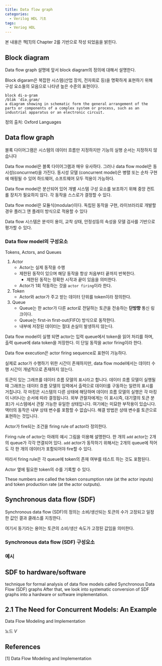 ```yaml
---
title: Data flow graph
categories:
  - Verilog HDL 기초
tags:
  - Veriog HDL
---
```


본 내용은 책[1]의 Chapter 2를 기반으로 작성 되었음을 밝힌다.

## Block diagram

Data flow graph 설명에 앞서 block diagram의 정의에 대해서 설명한다.

Block digaram은 복잡한 시스템(산업 장치, 전자회로 등)을 명확하게 표현하기 위해 구성 요소들의 모음으로 나타낸 높은 수준의 표현이다.

```
block di·a·gram
/bläk ˈdīəˌɡram/
a diagram showing in schematic form the general arrangement of the parts or components of a complex system or process, such as an industrial apparatus or an electronic circuit.
```
정의 출처: Oxford Languages

## Data flow graph

블록 다이어그램은 시스템의 데이터 흐름만 지정하지만 기능의 실행 순서는 지정하지 않습니다

Data flow model은 블록 다이어그램과 매우 유사하다.
그러나 data flow model은 동시성(concurrnet)을 가진다.
동시성 모델 (concurrent model)은 병렬 또는 순차 구현에 매핑될 수 있어 하드웨어, 소프트웨어 모두 적용이 가능하다.

Data flow model은 분산되어 있어 개별 시스템 구성 요소를 보조하기 위해 중앙 컨트롤 장치가 필요하지 않다.
각 동작을 스스로가 결정할 수 있다.

Data flow model은 모듈식(modular)이다.
독립된 동작을 구현, 라이브러리로 개발할 경우 플러그 앤 플레이 방식으로 적용할 수 있다
<!--TODO: 플러그앤 플래이 설명 추가-->

Data flow 시스템은 분석이 용이, 교착 상태, 안정성등의 속성을 모델 검사를 기반으로 평가할 수 있다.
<!--왜죠??-->

### Data flow model의 구성요소
Tokens, Actors, and Queues

1. Actor
   - Actor는 실제 동작을 수행
   - 제한된 동작이 있으며 해당 동작을 항상 처음부터 끝까지 반복한다.
     - 제한된 동작는 정확한 시작과 끝이 있음을 의미한다.
   - Actor가 1회 작동하는 것을 ``actor firing``이라 한다.
2. Token
    - Actor와 actor가 주고 받는 데이터 단위를 token이라 정의한다.
3. Queue
    - Queue는 한 actor가 다른 actor로 전달하는 토큰을 전송하는 **단방향** 통신 링크이다.
    - Queue는 first-in first-out(FIFO) 방식으로 동작한다.
    - 내부에 저장된 데이터는 절대 손실이 발생하지 않는다.

<!--TODO: Data flow model Tokens, Actors, and Queues 예시 추가 Fig. 2.3, 2.4-->

Data flow model이 실행 되면 actor는 입력 queue에서 token을 읽어 처리를 하며, 출력 queue에 data token을 저장한다.
이 단일 동작을 actor firing이라 한다.

Data flow execution은 actor firing sequence로 표현이 가능하다.

실제로 actor가 수행하기 위한 시간이 존재하지만,
data flow model에서는 데이터 수행 시간이 개념적으로 존재하지 않는다.

토큰이 있는 그래프를 데이터 흐름 모델의 표시라고 합니다. 데이터 흐름 모델이 실행될 때 그래프는 데이터 흐름 모델의 입력에서 출력으로 데이터를 구동하는 일련의 표시를 거칩니다. 각 마킹은 시스템의 다른 상태에 해당하며 데이터 흐름 모델의 실행은 각 마킹이 나타나는 순서에 따라 결정됩니다. 외부 관찰자에게는 이 표시(즉, 대기열의 토큰 분포)가 시스템에서 관찰 가능한 유일한 상태입니다. 여기에는 미묘한 부작용이 있습니다. 액터의 동작은 내부 상태 변수를 포함할 수 없습니다. 해결 방법은 상태 변수를 토큰으로 표현하는 것입니다.
<!--TODO: 이 부분 수정-->

Actor가 fire되는 조건을 firing rule of actor라 정의한다.

Firing rule of actor는 아래의 예시 그림을 이용해 설명한다.
한 개의 `add` actor는 2개의 queue가 각각 연결되어 있다.
`add` actor가 동작하기 위해서는 2개의 queue에 적어도 각 한 개의 데이터가 포함되어야 fire할 수 있다.

<!--TODO: fig 2.5-->

따라서 firing rule은 각 queue에 token의 존재 여부를 테스트 하는 것도 포함된다.

Actor 옆에 필요한 token의 수를 기록할 수 있다.

These numbers are called the token consumption rate (at the actor inputs) and token production rate (at the actor outputs).



## Synchronous data flow (SDF)

Synchronous data flow (SDF)의 정의는 소비/생산되는 토큰의 수가 고정되고 일정한 값인 결과 클래스를 지칭한다.

여기서 동기라는 용어는 토큰의 소비/생산 속도가 고정된 값임을 의미한다.




### Synchronous data flow (SDF) 구성요소
### 예시

## SDF to hardware/software


technique for formal analysis of data flow models called Synchronous Data Flow (SDF) graphs
After that, we look into systematic conversion of SDF graphs into a hardware or software implementation.

## 2.1 The Need for Concurrent Models: An Example

Data Flow Modeling and Implementation

노드 $V$

## References

[1] Data Flow Modeling and Implementation
